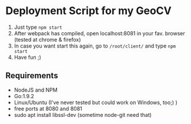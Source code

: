 # Deployment Script for my GeoCV
1. Just type ```npm start```
2. After webpack has compiled, open localhost:8081 in your fav. browser (tested at chrome & firefox)
3. In case you want start this again, go to ```/root/client/``` and type ```npm start```
4. Have fun ;) 
## Requirements
* NodeJS and NPM
* Go:1.9.2
* Linux/Ubuntu (I've never tested but could work on Windows, too;) )
* free ports at 8080 and 8081
* sudo apt install libssl-dev (sometime node-git need that)

